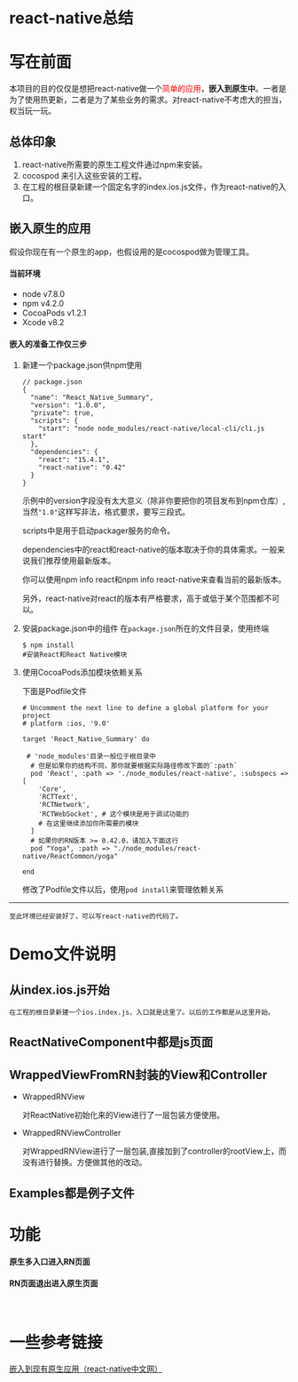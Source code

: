# react-native总结

# 写在前面

本项目的目的仅仅是想把react-native做一个<span style="color:red">简单的应用</span>，**嵌入到原生中**。一者是为了使用热更新，二者是为了某些业务的需求。对react-native不考虑大的担当，权当玩一玩。

## 总体印象

1. react-native所需要的原生工程文件通过npm来安装。
2. cocospod 来引入这些安装的工程。
3. 在工程的根目录新建一个固定名字的index.ios.js文件，作为react-native的入口。


## 嵌入原生的应用
假设你现在有一个原生的app，也假设用的是cocospod做为管理工具。

#### 当前环境

* node v7.8.0
* npm v4.2.0 
* CocoaPods v1.2.1
* Xcode v8.2

#### 嵌入的准备工作仅三步
1. 新建一个package.json供npm使用
	
	```
	// package.json  
	{
	  "name": "React_Native_Summary",
	  "version": "1.0.0",
	  "private": true,
	  "scripts": {
	    "start": "node node_modules/react-native/local-cli/cli.js start"
	  },
	  "dependencies": {
	    "react": "15.4.1",
	    "react-native": "0.42"
	  }
	}
	
	```
	示例中的version字段没有太大意义（除非你要把你的项目发布到npm仓库）,当然`"1.0"`这样写非法，格式要求，要写三段式。
	
	scripts中是用于启动packager服务的命令。
	
	dependencies中的react和react-native的版本取决于你的具体需求。一般来说我们推荐使用最新版本。
	
	你可以使用npm info react和npm info react-native来查看当前的最新版本。
	
	另外，react-native对react的版本有严格要求，高于或低于某个范围都不可以。
	

2. 安装package.json中的组件
在`package.json`所在的文件目录，使用终端
	
	```
	$ npm install
	#安装React和React Native模块
	```
3. 使用CocoaPods添加模块依赖关系

	下面是Podfile文件
	
	```
	# Uncomment the next line to define a global platform for your project
	# platform :ios, '9.0'
	
	target 'React_Native_Summary' do
	
	 # 'node_modules'目录一般位于根目录中
	  # 但是如果你的结构不同，那你就要根据实际路径修改下面的`:path`
	  pod 'React', :path => './node_modules/react-native', :subspecs => [
	    'Core',
	    'RCTText',
	    'RCTNetwork',
	    'RCTWebSocket', # 这个模块是用于调试功能的
	    # 在这里继续添加你所需要的模块
	  ]
	  # 如果你的RN版本 >= 0.42.0，请加入下面这行
	  pod "Yoga", :path => "./node_modules/react-native/ReactCommon/yoga"
	
	end
	
	```
	修改了Podfile文件以后，使用`pod install`来管理依赖关系

-----
	至此环境已经安装好了，可以写react-native的代码了。

# Demo文件说明

## 从index.ios.js开始
    在工程的根目录新建一个ios.index.js，入口就是这里了。以后的工作都是从这里开始。

## ReactNativeComponent中都是js页面

## WrappedViewFromRN封装的View和Controller

- WrappedRNView

 	对ReactNative初始化来的View进行了一层包装方便使用。
	
- WrappedRNViewController
	
	对WrappedRNView进行了一层包装,直接加到了controller的rootView上，而没有进行替换。方便做其他的改动。

## Examples都是例子文件


# 功能
#### 原生多入口进入RN页面
#### RN页面退出进入原生页面




<br>

# 一些参考链接
[嵌入到现有原生应用（react-native中文网）](http://reactnative.cn/docs/0.43/integration-with-existing-apps.html#content)



